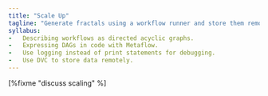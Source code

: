 ```yaml
---
title: "Scale Up"
tagline: "Generate fractals using a workflow runner and store them remotely."
syllabus:
-   Describing workflows as directed acyclic graphs.
-   Expressing DAGs in code with Metaflow.
-   Use logging instead of print statements for debugging.
-   Use DVC to store data remotely.
---
```


[%fixme "discuss scaling" %]
